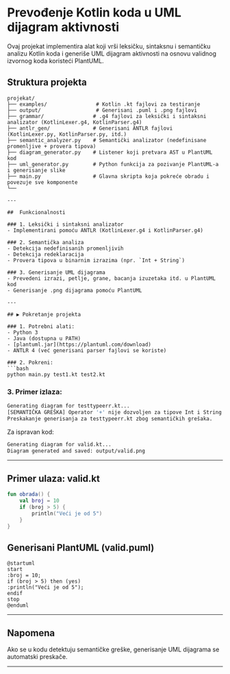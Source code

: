 # Prevođenje Kotlin koda u UML dijagram aktivnosti

Ovaj projekat implementira alat koji vrši leksičku, sintaksnu i semantičku analizu Kotlin koda i generiše UML dijagram aktivnosti na osnovu validnog izvornog koda koristeći PlantUML.

## Struktura projekta


```
projekat/
├── examples/                # Kotlin .kt fajlovi za testiranje
├── output/                  # Generisani .puml i .png fajlovi
├── grammar/                # .g4 fajlovi za leksički i sintaksni analizator (KotlinLexer.g4, KotlinParser.g4)
├── antlr_gen/              # Generisani ANTLR fajlovi (KotlinLexer.py, KotlinParser.py, itd.)
├── semantic_analyzer.py    # Semantički analizator (nedefinisane promenljive + provera tipova)
├── diagram_generator.py    # Listener koji pretvara AST u PlantUML kod
├── uml_generator.py        # Python funkcija za pozivanje PlantUML-a i generisanje slike
├── main.py                 # Glavna skripta koja pokreće obradu i povezuje sve komponente
└──

---

##  Funkcionalnosti

### 1. Leksički i sintaksni analizator
- Implementirani pomoću ANTLR (KotlinLexer.g4 i KotlinParser.g4)

### 2. Semantička analiza
- Detekcija nedefinisanih promenljivih
- Detekcija redeklaracija
- Provera tipova u binarnim izrazima (npr. `Int + String`)

### 3. Generisanje UML dijagrama
- Prevedeni izrazi, petlje, grane, bacanja izuzetaka itd. u PlantUML kod
- Generisanje .png dijagrama pomoću PlantUML

---

## ▶️ Pokretanje projekta

### 1. Potrebni alati:
- Python 3
- Java (dostupna u PATH)
- [plantuml.jar](https://plantuml.com/download)
- ANTLR 4 (već generisani parser fajlovi se koriste)

### 2. Pokreni:
```bash
python main.py test1.kt test2.kt
```

### 3. Primer izlaza:
```bash
Generating diagram for testtypeerr.kt...
[SEMANTIČKA GREŠKA] Operator '+' nije dozvoljen za tipove Int i String
Preskakanje generisanja za testtypeerr.kt zbog semantičkih grešaka.
```

Za ispravan kod:
```bash
Generating diagram for valid.kt...
Diagram generated and saved: output/valid.png
```

---

## Primer ulaza: valid.kt
```kotlin
fun obrada() {
    val broj = 10
    if (broj > 5) {
        println("Veći je od 5")
    }
}
```

## Generisani PlantUML (valid.puml)
```plantuml
@startuml
start
:broj = 10;
if (broj > 5) then (yes)
:println("Veći je od 5");
endif
stop
@enduml
```

---

##  Napomena
Ako se u kodu detektuju semantičke greške, generisanje UML dijagrama se automatski preskače.

---